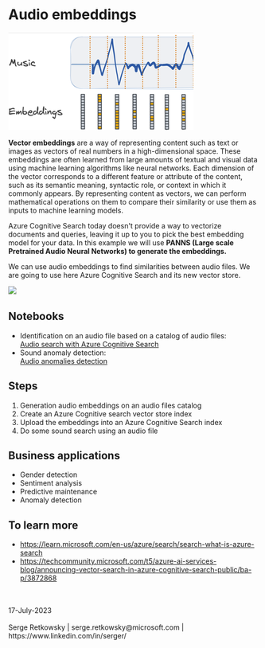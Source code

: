 # Audio embeddings

<img src="embedding.png">

**Vector embeddings** are a way of representing content such as text or images as vectors of real numbers in a high-dimensional space. These embeddings are often learned from large amounts of textual and visual data using machine learning algorithms like neural networks. Each dimension of the vector corresponds to a different feature or attribute of the content, such as its semantic meaning, syntactic role, or context in which it commonly appears. By representing content as vectors, we can perform mathematical operations on them to compare their similarity or use them as inputs to machine learning models.

Azure Cognitive Search today doesn't provide a way to vectorize documents and queries, leaving it up to you to pick the best embedding model for your data. In this example we will use **PANNS (Large scale Pretrained Audio Neural Networks) to generate the embeddings.**

We can use audio embeddings to find similarities between audio files.
We are going to use here Azure Cognitive Search and its new vector store.

<img src="https://techcommunity.microsoft.com/t5/image/serverpage/image-id/489211i001E2B9B34F483C2/image-dimensions/876x416?v=v2">

## Notebooks
- Identification on an audio file based on a catalog of audio files:<br>
<a href="Audio%20Search%20with%20audio%20embeddings%20and%20Azure%20Cognitive%20Search.ipynb">Audio search with Azure Cognitive Search</a>
- Sound anomaly detection:<br>
<a href="Audio anomalies detection.ipynb">Audio anomalies detection</a>

## Steps
1. Generation audio embeddings on an audio files catalog
2. Create an Azure Cognitive search vector store index
3. Upload the embeddings into an Azure Cognitive Search index
4. Do some sound search using an audio file

## Business applications
- Gender detection
- Sentiment analysis
- Predictive maintenance
- Anomaly detection

## To learn more
- https://learn.microsoft.com/en-us/azure/search/search-what-is-azure-search
- https://techcommunity.microsoft.com/t5/azure-ai-services-blog/announcing-vector-search-in-azure-cognitive-search-public/ba-p/3872868


<br>
<br>
17-July-2023<br>
<br>
Serge Retkowsky | serge.retkowsky@microsoft.com | https://www.linkedin.com/in/serger/
